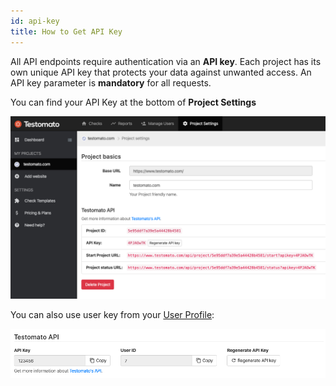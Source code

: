 ```yaml
---
id: api-key
title: How to Get API Key
---
```


All API endpoints require authentication via an **API key**. Each
project has its own unique API key that protects your data against
unwanted access. An API key parameter is **mandatory** for all requests.

You can find your API Key at the bottom of **Project Settings**

![API key](./api-key-project.png)

You can also use user key from your [User Profile](https://www.testomato.com/user/profile): 

![API key](./api-key-user.png)